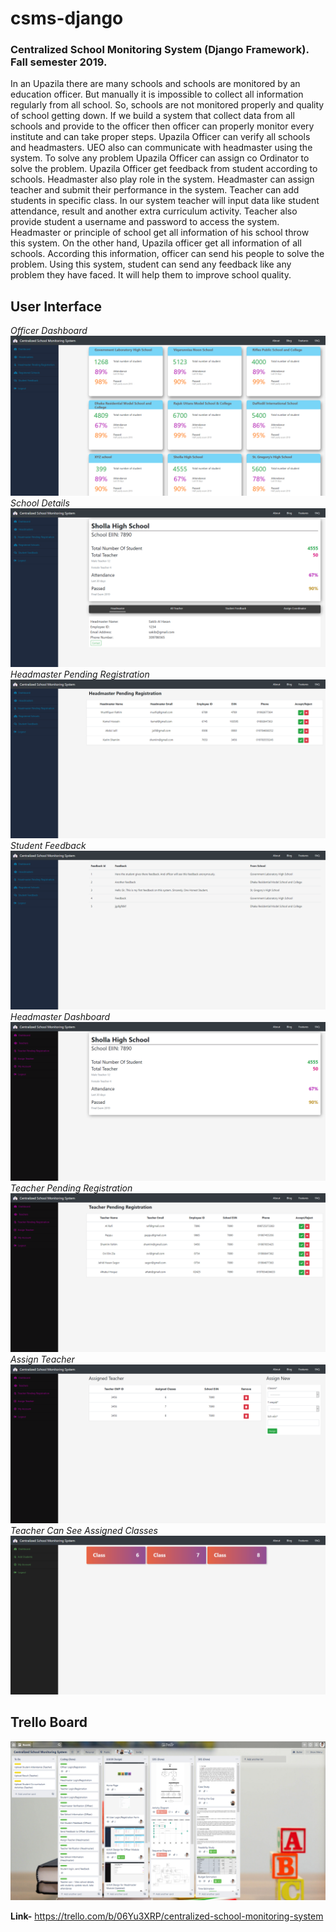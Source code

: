 # csms-django

### Centralized School Monitoring System (Django Framework). Fall semester 2019.

In an Upazila there are many schools and schools are monitored by an education officer. But manually it is impossible to collect all information regularly from all school. So, schools are not monitored properly and quality of school getting down. If we build a system that collect data from all schools and provide to the officer then officer can properly monitor every institute and can take proper steps. Upazila Officer can verify all schools and headmasters. UEO also can communicate with headmaster using the system. To solve any problem Upazila Officer can assign co Ordinator to solve the problem. Upazila Officer get feedback from student according to schools. Headmaster also play role in the system. Headmaster can assign teacher and submit their performance in the system. Teacher can add students in specific class. In our system teacher will input data like student attendance, result and another extra curriculum activity. Teacher also provide student a username and password to access the system. Headmaster or principle of school get all information of his school throw this system. On the other hand, Upazila officer get all information of all schools. According this information, officer can send his people to solve the problem. Using this system, student can send any feedback like any problem they have faced. It will help them to improve school quality.


## User Interface
*Officer Dashboard*
<img src="UI/Officer Dashboard CSMS.png" />
*School Details*
<img src="UI/School Details.png" />
*Headmaster Pending Registration*
<img src="UI/Headmaster Pending Registration CSMS.png" />
*Student Feedback*
<img src="UI/Get Student Feedback CSMS.png" />
*Headmaster Dashboard*
<img src="UI/Headmaster Dashboard CSMS.png" />
*Teacher Pending Registration*
<img src="UI/Teacher Pending Registration CSMS.png" />
*Assign Teacher*
<img src="UI/Assign Teacher CSMS.png" />
*Teacher Can See Assigned Classes*
<img src="UI/Teacher Classes.png" />


## Trello Board
<img src="UI/Centralized School Monitoring System Trello.png" />

__Link-__ 
https://trello.com/b/06Yu3XRP/centralized-school-monitoring-system
